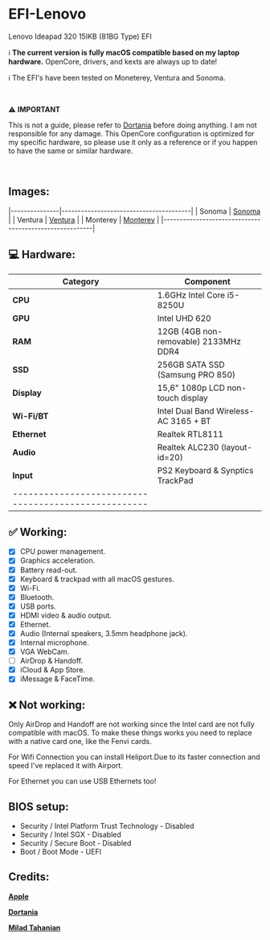 # EFI-Lenovo
Lenovo Ideapad 320 15IKB (81BG Type) EFI

:information_source: **The current version is fully macOS compatible based on my laptop hardware.**
OpenCore, drivers, and kexts are always up to date!

:information_source: The EFI's have been tested on Moneterey, Ventura and Sonoma.

<br/>

:warning: **IMPORTANT**

This is not a guide, please refer to [Dortania](https://dortania.github.io/getting-started) before doing anything. I am not responsible for any damage. This OpenCore configuration is optimized for my specific hardware, so please use it only as a reference or if you happen to have the same or similar hardware.

<br/>


## Images:

|---------------|----------------------------------------|
| Sonoma        |  [Sonoma](/assets/sonoma.png)     |
| Ventura       |  [Ventura](/assets/ventura.png)   |
| Monterey      |  [Monterey](/assets/monterey.png) |
|--------------------------------------------------------|
    
## :computer: Hardware:

| **Category** | **Component**                         |
| ------------ | ------------------------------------- |
| **CPU**      | 1.6GHz Intel Core i5-8250U            |
| **GPU**      | Intel UHD 620                         |
| **RAM**      | 12GB (4GB non-removable) 2133MHz DDR4 |
| **SSD**      | 256GB SATA SSD (Samsung PRO 850)      |
| **Display**  | 15,6" 1080p LCD non-touch display     |
| **Wi-Fi/BT** | Intel Dual Band Wireless-AC 3165 + BT |
| **Ethernet** | Realtek RTL8111                       |
| **Audio**    | Realtek ALC230 (layout-id=20)         |
| **Input**    | PS2 Keyboard & Synptics TrackPad      |
| ---------------------------------------------------- |

## :white_check_mark: Working:

- [x] CPU power management.
- [x] Graphics acceleration.
- [x] Battery read-out.
- [x] Keyboard & trackpad with all macOS gestures.
- [x] Wi-Fi.
- [x] Bluetooth.
- [x] USB ports.
- [x] HDMI video & audio output.
- [x] Ethernet.
- [x] Audio (Internal speakers, 3.5mm headphone jack).
- [x] Internal microphone.
- [x] VGA WebCam.
- [ ] AirDrop & Handoff.
- [x] iCloud & App Store.
- [x] iMessage & FaceTime.

## :x: Not working:

Only AirDrop and Handoff are not working since the Intel card are not fully compatible with macOS. To make these things works you need to replace with a native card one, like the Fenvi cards.

For Wifi Connection you can install Heliport.Due to its faster connection and speed I've replaced it with Airport.

For Ethernet you can use USB Ethernets too!

## BIOS setup:

- Security / Intel Platform Trust Technology - Disabled
- Security / Intel SGX - Disabled
- Security / Secure Boot - Disabled
- Boot / Boot Mode - UEFI


## Credits:

[**Apple**](http://apple.com/)

[**Dortania**](https://dortania.github.io/getting-started/)

[**Milad Tahanian**](https://github.com/mtahanian)